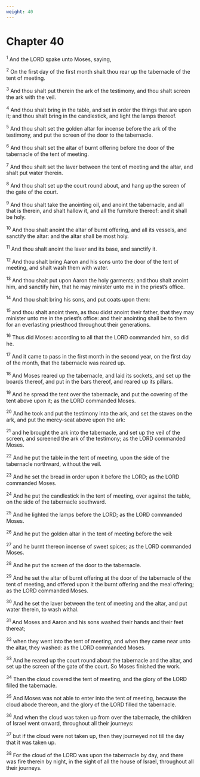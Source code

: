 ```yaml
---
weight: 40
---
```


# Chapter 40

<sup>1</sup> And the LORD spake unto Moses, saying, 

<sup>2</sup> On the first day of the first month shalt thou rear up the tabernacle of the tent of meeting. 

<sup>3</sup> And thou shalt put therein the ark of the testimony, and thou shalt screen the ark with the veil. 

<sup>4</sup> And thou shalt bring in the table, and set in order the things that are upon it; and thou shalt bring in the candlestick, and light the lamps thereof. 

<sup>5</sup> And thou shalt set the golden altar for incense before the ark of the testimony, and put the screen of the door to the tabernacle. 

<sup>6</sup> And thou shalt set the altar of burnt offering before the door of the tabernacle of the tent of meeting. 

<sup>7</sup> And thou shalt set the laver between the tent of meeting and the altar, and shalt put water therein. 

<sup>8</sup> And thou shalt set up the court round about, and hang up the screen of the gate of the court. 

<sup>9</sup> And thou shalt take the anointing oil, and anoint the tabernacle, and all that is therein, and shalt hallow it, and all the furniture thereof: and it shall be holy. 

<sup>10</sup> And thou shalt anoint the altar of burnt offering, and all its vessels, and sanctify the altar: and the altar shall be most holy. 

<sup>11</sup> And thou shalt anoint the laver and its base, and sanctify it. 

<sup>12</sup> And thou shalt bring Aaron and his sons unto the door of the tent of meeting, and shalt wash them with water. 

<sup>13</sup> And thou shalt put upon Aaron the holy garments; and thou shalt anoint him, and sanctify him, that he may minister unto me in the priest’s office. 

<sup>14</sup> And thou shalt bring his sons, and put coats upon them: 

<sup>15</sup> and thou shalt anoint them, as thou didst anoint their father, that they may minister unto me in the priest’s office: and their anointing shall be to them for an everlasting priesthood throughout their generations. 

<sup>16</sup> Thus did Moses: according to all that the LORD commanded him, so did he. 

<sup>17</sup> And it came to pass in the first month in the second year, on the first day of the month, that the tabernacle was reared up. 

<sup>18</sup> And Moses reared up the tabernacle, and laid its sockets, and set up the boards thereof, and put in the bars thereof, and reared up its pillars. 

<sup>19</sup> And he spread the tent over the tabernacle, and put the covering of the tent above upon it; as the LORD commanded Moses. 

<sup>20</sup> And he took and put the testimony into the ark, and set the staves on the ark, and put the mercy-seat above upon the ark: 

<sup>21</sup> and he brought the ark into the tabernacle, and set up the veil of the screen, and screened the ark of the testimony; as the LORD commanded Moses. 

<sup>22</sup> And he put the table in the tent of meeting, upon the side of the tabernacle northward, without the veil. 

<sup>23</sup> And he set the bread in order upon it before the LORD; as the LORD commanded Moses. 

<sup>24</sup> And he put the candlestick in the tent of meeting, over against the table, on the side of the tabernacle southward. 

<sup>25</sup> And he lighted the lamps before the LORD; as the LORD commanded Moses. 

<sup>26</sup> And he put the golden altar in the tent of meeting before the veil: 

<sup>27</sup> and he burnt thereon incense of sweet spices; as the LORD commanded Moses. 

<sup>28</sup> And he put the screen of the door to the tabernacle. 

<sup>29</sup> And he set the altar of burnt offering at the door of the tabernacle of the tent of meeting, and offered upon it the burnt offering and the meal offering; as the LORD commanded Moses. 

<sup>30</sup> And he set the laver between the tent of meeting and the altar, and put water therein, to wash withal. 

<sup>31</sup> And Moses and Aaron and his sons washed their hands and their feet thereat; 

<sup>32</sup> when they went into the tent of meeting, and when they came near unto the altar, they washed: as the LORD commanded Moses. 

<sup>33</sup> And he reared up the court round about the tabernacle and the altar, and set up the screen of the gate of the court. So Moses finished the work. 

<sup>34</sup> Then the cloud covered the tent of meeting, and the glory of the LORD filled the tabernacle. 

<sup>35</sup> And Moses was not able to enter into the tent of meeting, because the cloud abode thereon, and the glory of the LORD filled the tabernacle. 

<sup>36</sup> And when the cloud was taken up from over the tabernacle, the children of Israel went onward, throughout all their journeys: 

<sup>37</sup> but if the cloud were not taken up, then they journeyed not till the day that it was taken up. 

<sup>38</sup> For the cloud of the LORD was upon the tabernacle by day, and there was fire therein by night, in the sight of all the house of Israel, throughout all their journeys. 

